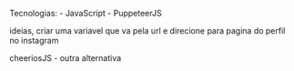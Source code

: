 Tecnologias:
    - JavaScript
    - PuppeteerJS

ideias, criar uma variavel que va pela url e direcione para pagina do perfil no instagram

cheeriosJS - outra alternativa